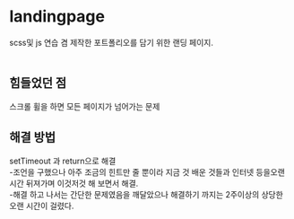 # landingpage
scss및 js 연습 겸 제작한 포트폴리오를 담기 위한 랜딩 페이지.<br><br>
## 힘들었던 점
스크롤 휠을 하면 모든 페이지가 넘어가는 문제<br>
## 해결 방법
setTimeout 과 return으로 해결<br>
-조언을 구했으나 아주 조금의 힌트만 줄 뿐이라 지금 것 배운 것들과 인터넷 등을오랜시간 뒤져가며 이것저것 해 보면서 해결.<br>
-해결 하고 나서는 간단한 문제였음을 깨달았으나 해결하기 까지는 2주이상의 상당한 오랜 시간이 걸렸다.
